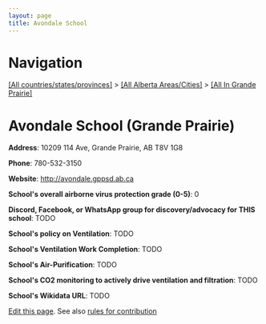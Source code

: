 ```yaml
---
layout: page
title: Avondale School
---
```

# Navigation

[[All countries/states/provinces]](../../..) > [[All Alberta Areas/Cities]](../..) > [[All In Grande Prairie]](..)

# Avondale School (Grande Prairie)

**Address**: 10209 114 Ave, Grande Prairie, AB T8V 1G8

**Phone**: 780-532-3150

**Website**: <http://avondale.gppsd.ab.ca>

**School's overall airborne virus protection grade (0-5)**: 0

**Discord, Facebook, or WhatsApp group for discovery/advocacy for THIS school**: TODO

**School's policy on Ventilation**: TODO

**School's Ventilation Work Completion**: TODO

**School's Air-Purification**: TODO

**School's CO2 monitoring to actively drive ventilation and filtration**: TODO

**School's Wikidata URL**: TODO


[Edit this page](https://github.com/ventilate-schools/AB/edit/main/./Grande_Prairie/Avondale_School.md). See also [rules for contribution](../../../contribution-rules/)